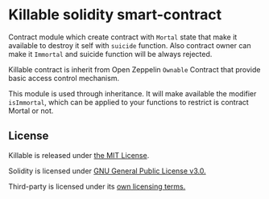 # Killable solidity smart-contract

Contract module which create contract with `Mortal` state that make it available to destroy it
self with `suicide` function. Also contract owner
can make it `Immortal` and suicide function will be always rejected.

Killable contract is inherit from Open Zeppelin `Ownable` Contract that
provide basic access control mechanism.

This module is used through inheritance. It will make available the modifier
`isImmortal`, which can be applied to your functions to restrict is contract Mortal or not.

## License

Killable is released under [the MIT License](https://github.com/andskur/contract-killable/blob/master/LICENSE).

Solidity is licensed under [GNU General Public License v3.0.](https://github.com/ethereum/solidity/blob/develop/LICENSE.txt)

Third-party is licensed under its [own licensing terms.](https://github.com/ethereum/solidity/blob/develop/cmake/templates/license.h.in)

